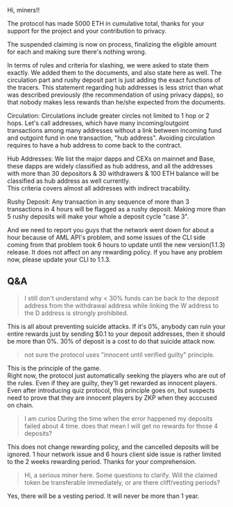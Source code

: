 Hi, miners!!

The protocol has made 5000 ETH in cumulative total, thanks for your support for the project and your contribution to privacy. 

The suspended claiming is now on process, finalizing the eligible amount for each and making sure there's nothing wrong.

In terms of rules and criteria for slashing, we were asked to state them exactly. We added them to the documents, and also state here as well.
The circulation part and rushy deposit part is just adding the exact functions of the tracers.
This statement regarding hub addresses is less strict than what was described previously (the recommendation of using privacy dapps), so that nobody makes less rewards than he/she expected from the documents.

Circulation: Circulations include greater circles not limited to 1 hop or 2 hops. Let's call addresses, which have many incoming/outgoint transactions among many addresses without a link between incoming fund and outgoint fund in one transaction, "hub address". Avoiding circulation requires to have a hub address to come back to the contract.  

Hub Addresses: We list the major dapps and CEXs on mainnet and Base, these dapps are widely classified as hub address, and all the addresses with more than 30 depositors & 30 withdrawers & 100 ETH balance will be classified as hub address as well currently.  
This criteria covers almost all addresses with indirect tracability.
 
Rushy Deposit: Any transaction in any sequence of more than 3 transactions in 4 hours will be flagged as a rushy deposit. Making more than 5 rushy deposits will make your whole a deposit cycle "case 3".

And we need to report you guys that the network went down for about a hour because of AML API's problem, and some issues of the CLI side coming from that problem took 6 hours to update until the new version(1.1.3) release.
It does not affect on any rewarding policy. If you have any problem now, please update your CLI to 1.1.3.

## Q&A

>I still don't understand why < 30% funds can be back to the deposit address from the withdrawal address while linking the W address to the D address is strongly prohibited.

This is all about preventing suicide attacks. If it's 0%, anybody can ruin your entire rewards just by sending $0.1 to your deposit addresses, then it should be more than 0%. 30% of deposit is a cost to do that suicide attack now.

>not sure the protocol uses "innocent until verified guilty" principle.

This is the principle of the game.  
Right now, the protocol just automatically seeking the players who are out of the rules. Even if they are guilty, they'll get rewarded as innocent players.
Even after introducing quiz protocol, this principle goes on, but suspects need to prove that they are innocent players by ZKP when they acccused on chain.

>I am curios
During the time when the error happened my deposits failed about 4 time. does that mean I will get no rewards for those 4 deposits?

This does not change rewarding policy, and the cancelled deposits will be ignored. 1 hour network issue and 6 hours client side issue is rather limited to the 2 weeks rewarding period.
Thanks for your comprehension.

>Hi, a serious miner here. Some questions to clarify.   Will the claimed token be transferable immediately, or are there cliff/vesting periods? 

Yes, there will be a vesting period. It will never be more than 1 year.
